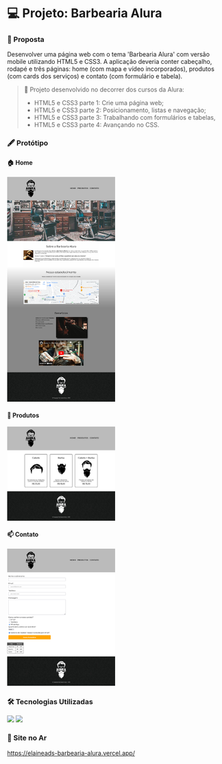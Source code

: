 # :computer: Projeto: Barbearia Alura
### :page_with_curl: Proposta
Desenvolver uma página web com o tema 'Barbearia Alura' com versão mobile utilizando HTML5 e CSS3. A aplicação deveria conter cabeçalho, rodapé e três páginas: home (com mapa e vídeo incorporados), produtos (com cards dos serviços) e contato (com formulário e tabela).

> :pushpin: Projeto desenvolvido no decorrer dos cursos da Alura:
> * HTML5 e CSS3 parte 1: Crie uma página web;
> * HTML5 e CSS3 parte 2: Posicionamento, listas e navegação;
> * HTML5 e CSS3 parte 3: Trabalhando com formulários e tabelas,
> * HTML5 e CSS3 parte 4: Avançando no CSS.

### :fountain_pen: Protótipo
#### :house: Home
 <img width="50%" src="/doc/img/home.png">
 
#### :shopping_cart: Produtos
<img width="50%" src="/doc/img/produtos.png">

#### :mailbox: Contato
<img width="50%" src="/doc/img/contato.png">

### :hammer_and_wrench: Tecnologias Utilizadas
<div>
  <img src="https://img.shields.io/badge/HTML5-E34F26?style=for-the-badge&logo=html5&logoColor=white">
  <img src="https://img.shields.io/badge/CSS3-1572B6?style=for-the-badge&logo=css3&logoColor=white">
</div>

 ### :link: Site no Ar
 https://elaineads-barbearia-alura.vercel.app/

